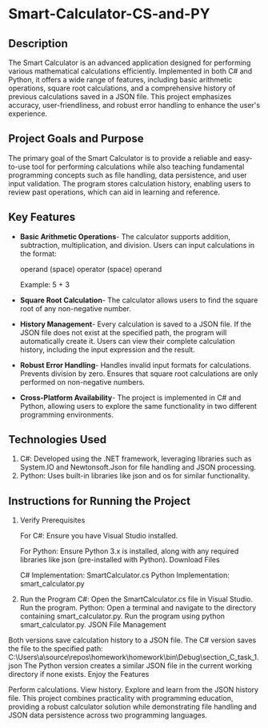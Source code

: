# Smart-Calculator-CS-and-PY

## Description
The Smart Calculator is an advanced application designed for performing various mathematical calculations efficiently. Implemented in both C# and Python, it offers a wide range of features, including basic arithmetic operations, square root calculations, and a comprehensive history of previous calculations saved in a JSON file. This project emphasizes accuracy, user-friendliness, and robust error handling to enhance the user's experience.

## Project Goals and Purpose
The primary goal of the Smart Calculator is to provide a reliable and easy-to-use tool for performing calculations while also teaching fundamental programming concepts such as file handling, data persistence, and user input validation. The program stores calculation history, enabling users to review past operations, which can aid in learning and reference.

## Key Features

- **Basic Arithmetic Operations**- The calculator supports addition, subtraction, multiplication, and division. Users can input calculations in the format:

    operand (space) operator (space) operand
  
    Example: 5 + 3

- **Square Root Calculation**- The calculator allows users to find the square root of any non-negative number.
- **History Management**- Every calculation is saved to a JSON file. If the JSON file does not exist at the specified path, the program will automatically create it. Users can view their complete calculation history, including the input expression and the result.
- **Robust Error Handling**- Handles invalid input formats for calculations. Prevents division by zero. Ensures that square root calculations are only performed on non-negative numbers.
- **Cross-Platform Availability**- The project is implemented in C# and Python, allowing users to explore the same functionality in two different programming environments.

## Technologies Used

1. C#: Developed using the .NET framework, leveraging libraries such as System.IO and Newtonsoft.Json for file handling and JSON processing.
2. Python: Uses built-in libraries like json and os for similar functionality.

## Instructions for Running the Project

1. Verify Prerequisites

    For C#: Ensure you have Visual Studio installed.
   
    For Python: Ensure Python 3.x is installed, along with any required libraries like json (pre-installed with Python).
    Download Files

    C# Implementation: SmartCalculator.cs
    Python Implementation: smart_calculator.py
2. Run the Program
C#:
Open the SmartCalculator.cs file in Visual Studio.
Run the program.
Python:
Open a terminal and navigate to the directory containing smart_calculator.py.
Run the program using python smart_calculator.py.
JSON File Management

Both versions save calculation history to a JSON file.
The C# version saves the file to the specified path:
C:\Users\a\source\repos\homework\homework\bin\Debug\section_C_task_1.json
The Python version creates a similar JSON file in the current working directory if none exists.
Enjoy the Features

Perform calculations.
View history.
Explore and learn from the JSON history file.
This project combines practicality with programming education, providing a robust calculator solution while demonstrating file handling and JSON data persistence across two programming languages.
